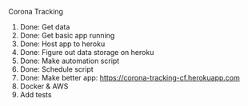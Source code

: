 Corona Tracking

1. Done: Get data
2. Done: Get basic app running
3. Done: Host app to heroku
4. Done: Figure out data storage on heroku
5. Done: Make automation script
6. Done: Schedule script
7. Done: Make better app: https://corona-tracking-cf.herokuapp.com
8. Docker & AWS
9. Add tests
